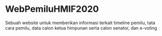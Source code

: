 # WebPemiluHMIF2020
Sebuah website untuk memberikan informasi terkait timeline pemilu, tata cara pemilu, data calon ketua himpunan serta calon senator, dan e-voting
